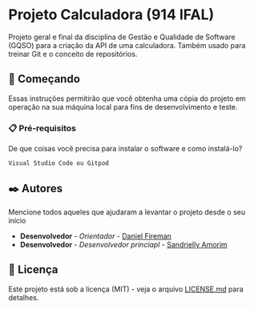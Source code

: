 # Projeto Calculadora (914 IFAL)

Projeto geral e final da disciplina de Gestão e Qualidade de Software (GQSO) para a criação da API de uma calculadora. Também usado para treinar Git e o conceito de repositórios.

## 🚀 Começando

Essas instruções permitirão que você obtenha uma cópia do projeto em operação na sua máquina local para fins de desenvolvimento e teste.

### 📋 Pré-requisitos

De que coisas você precisa para instalar o software e como instalá-lo?

```
Visual Studio Code ou Gitpod
```

## ✒️ Autores

Mencione todos aqueles que ajudaram a levantar o projeto desde o seu início

* **Desenvolvedor** - *Orientador* - [Daniel Fireman](https://github.com/danielfireman)
* **Desenvolvedor** - *Desenvolvedor princiapl* - [Sandrielly Amorim](https://github.com/SandriellyAmorim)

## 📄 Licença

Este projeto está sob a licença (MIT) - veja o arquivo [LICENSE.md](https://github.com/SandriellyAmorim/calculadora-gqso-sandy-914/blob/main/LICENSE) para detalhes.